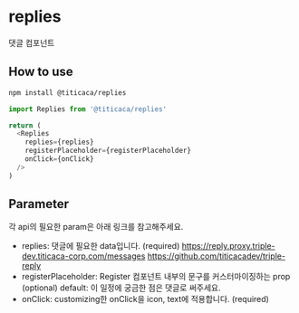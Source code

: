 # replies

댓글 컴포넌트

## How to use

```bash
npm install @titicaca/replies
```

```js
import Replies from '@titicaca/replies'

return (
  <Replies
    replies={replies}
    registerPlaceholder={registerPlaceholder}
    onClick={onClick}
  />
)
```

## Parameter

각 api의 필요한 param은 아래 링크를 참고해주세요.

- replies: 댓글에 필요한 data입니다. (required)
  https://reply.proxy.triple-dev.titicaca-corp.com/messages
  https://github.com/titicacadev/triple-reply
- registerPlaceholder: Register 컴포넌트 내부의 문구를 커스터마이징하는 prop (optional)
  default: 이 일정에 궁금한 점은 댓글로 써주세요.
- onClick: customizing한 onClick을 icon, text에 적용합니다. (required)
